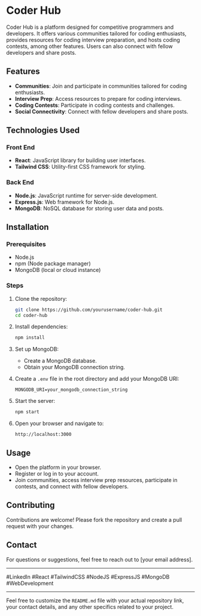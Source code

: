 # Coder Hub

Coder Hub is a platform designed for competitive programmers and developers. It offers various communities tailored for coding enthusiasts, provides resources for coding interview preparation, and hosts coding contests, among other features. Users can also connect with fellow developers and share posts.

## Features

- **Communities**: Join and participate in communities tailored for coding enthusiasts.
- **Interview Prep**: Access resources to prepare for coding interviews.
- **Coding Contests**: Participate in coding contests and challenges.
- **Social Connectivity**: Connect with fellow developers and share posts.

## Technologies Used

### Front End
- **React**: JavaScript library for building user interfaces.
- **Tailwind CSS**: Utility-first CSS framework for styling.

### Back End
- **Node.js**: JavaScript runtime for server-side development.
- **Express.js**: Web framework for Node.js.
- **MongoDB**: NoSQL database for storing user data and posts.

## Installation

### Prerequisites
- Node.js 
- npm (Node package manager)
- MongoDB (local or cloud instance)

### Steps
1. Clone the repository:
    ```bash
    git clone https://github.com/yourusername/coder-hub.git
    cd coder-hub
    ```

2. Install dependencies:
    ```bash
    npm install
    ```

3. Set up MongoDB:
    - Create a MongoDB database.
    - Obtain your MongoDB connection string.

4. Create a `.env` file in the root directory and add your MongoDB URI:
    ```env
    MONGODB_URI=your_mongodb_connection_string
    ```

5. Start the server:
    ```bash
    npm start
    ```

6. Open your browser and navigate to:
    ```
    http://localhost:3000
    ```

## Usage

- Open the platform in your browser.
- Register or log in to your account.
- Join communities, access interview prep resources, participate in contests, and connect with fellow developers.

## Contributing

Contributions are welcome! Please fork the repository and create a pull request with your changes.

## Contact

For questions or suggestions, feel free to reach out to [your email address].

---

#LinkedIn  #React #TailwindCSS #NodeJS #ExpressJS #MongoDB #WebDevelopment

---

Feel free to customize the `README.md` file with your actual repository link, your contact details, and any other specifics related to your project.
